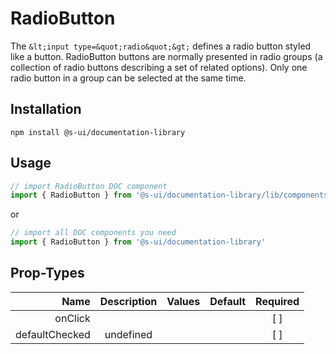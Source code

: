 # RadioButton
The `&lt;input type=&quot;radio&quot;&gt;` defines a radio button styled like a button.
RadioButton buttons are normally presented in radio groups (a collection of radio buttons describing a set of related options). Only one radio button in a group can be selected at the same time.

## Installation
`npm install @s-ui/documentation-library`

## Usage

```js
// import RadioButton DOC component
import { RadioButton } from '@s-ui/documentation-library/lib/components/RadioButton/RadioButton.js'
```

or

```js
// import all DOC components you need
import { RadioButton } from '@s-ui/documentation-library'
```

## Prop-Types

| Name | Description | Values  | Default | Required |
| ---: |:---:| ---:| ---: |:---: |
| onClick |  | | |  [ ]  |
| defaultChecked | undefined | | |  [ ]  |
